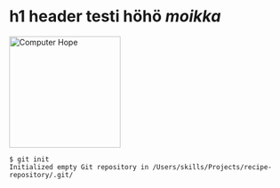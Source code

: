 # h1 header testi höhö *moikka*
<img src="https://octodex.github.com/images/yaktocat.png" width="200" height="200" alt="Computer Hope">

```
$ git init
Initialized empty Git repository in /Users/skills/Projects/recipe-repository/.git/
```

